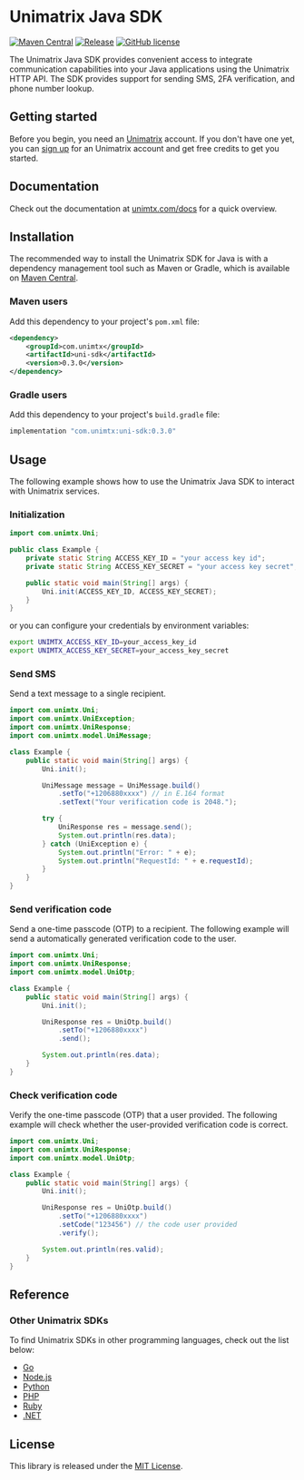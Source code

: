 # Unimatrix Java SDK

[![Maven Central](https://img.shields.io/maven-central/v/com.unimtx/uni-sdk.svg)](https://mvnrepository.com/artifact/com.unimtx/uni-sdk) [![Release](https://img.shields.io/github/release/unimtx/uni-java-sdk.svg)](https://github.com/unimtx/uni-java-sdk/releases/latest) [![GitHub license](https://img.shields.io/badge/license-MIT-brightgreen.svg)](https://github.com/unimtx/uni-java-sdk/blob/main/LICENSE)

The Unimatrix Java SDK provides convenient access to integrate communication capabilities into your Java applications using the Unimatrix HTTP API. The SDK provides support for sending SMS, 2FA verification, and phone number lookup.

## Getting started

Before you begin, you need an [Unimatrix](https://www.unimtx.com/) account. If you don't have one yet, you can [sign up](https://www.unimtx.com/signup?s=java.sdk.gh) for an Unimatrix account and get free credits to get you started.

## Documentation

Check out the documentation at [unimtx.com/docs](https://www.unimtx.com/docs) for a quick overview.

## Installation

The recommended way to install the Unimatrix SDK for Java is with a dependency management tool such as Maven or Gradle, which is available on [Maven Central](https://mvnrepository.com/artifact/com.unimtx/uni-sdk).

### Maven users

Add this dependency to your project's `pom.xml` file:

```xml
<dependency>
    <groupId>com.unimtx</groupId>
    <artifactId>uni-sdk</artifactId>
    <version>0.3.0</version>
</dependency>
```

### Gradle users

Add this dependency to your project's `build.gradle` file:

```bash
implementation "com.unimtx:uni-sdk:0.3.0"
```

## Usage

The following example shows how to use the Unimatrix Java SDK to interact with Unimatrix services.

### Initialization

```java
import com.unimtx.Uni;

public class Example {
    private static String ACCESS_KEY_ID = "your access key id";
    private static String ACCESS_KEY_SECRET = "your access key secret";

    public static void main(String[] args) {
        Uni.init(ACCESS_KEY_ID, ACCESS_KEY_SECRET);
    }
}
```

or you can configure your credentials by environment variables:

```sh
export UNIMTX_ACCESS_KEY_ID=your_access_key_id
export UNIMTX_ACCESS_KEY_SECRET=your_access_key_secret
```

### Send SMS

Send a text message to a single recipient.

```java
import com.unimtx.Uni;
import com.unimtx.UniException;
import com.unimtx.UniResponse;
import com.unimtx.model.UniMessage;

class Example {
    public static void main(String[] args) {
        Uni.init();

        UniMessage message = UniMessage.build()
            .setTo("+1206880xxxx") // in E.164 format
            .setText("Your verification code is 2048.");

        try {
            UniResponse res = message.send();
            System.out.println(res.data);
        } catch (UniException e) {
            System.out.println("Error: " + e);
            System.out.println("RequestId: " + e.requestId);
        }
    }
}
```

### Send verification code

Send a one-time passcode (OTP) to a recipient. The following example will send a automatically generated verification code to the user.

```java
import com.unimtx.Uni;
import com.unimtx.UniResponse;
import com.unimtx.model.UniOtp;

class Example {
    public static void main(String[] args) {
        Uni.init();

        UniResponse res = UniOtp.build()
            .setTo("+1206880xxxx")
            .send();

        System.out.println(res.data);
    }
}
```

### Check verification code

Verify the one-time passcode (OTP) that a user provided. The following example will check whether the user-provided verification code is correct.

```java
import com.unimtx.Uni;
import com.unimtx.UniResponse;
import com.unimtx.model.UniOtp;

class Example {
    public static void main(String[] args) {
        Uni.init();

        UniResponse res = UniOtp.build()
            .setTo("+1206880xxxx")
            .setCode("123456") // the code user provided
            .verify();

        System.out.println(res.valid);
    }
}
```

## Reference

### Other Unimatrix SDKs

To find Unimatrix SDKs in other programming languages, check out the list below:

- [Go](https://github.com/unimtx/uni-go-sdk)
- [Node.js](https://github.com/unimtx/uni-node-sdk)
- [Python](https://github.com/unimtx/uni-python-sdk)
- [PHP](https://github.com/unimtx/uni-php-sdk/)
- [Ruby](https://github.com/unimtx/uni-ruby-sdk)
- [.NET](https://github.com/unimtx/uni-dotnet-sdk)

## License

This library is released under the [MIT License](https://github.com/unimtx/uni-java-sdk/blob/main/LICENSE).
